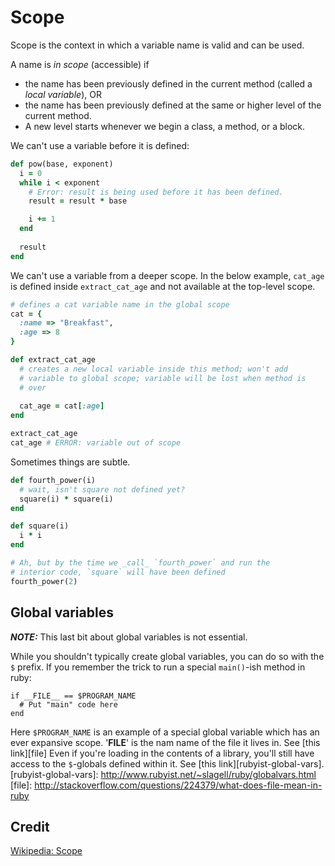 # Scope

Scope is the context in which a variable name is valid and can be
used.

A name is *in scope* (accessible) if

- the name has been previously defined in the current method (called a
  *local variable*), OR
- the name has been previously defined at the same or higher level of
  the current method.
- A new level starts whenever we begin a class, a method, or a block.

We can't use a variable before it is defined:

```ruby
def pow(base, exponent)
  i = 0
  while i < exponent
    # Error: result is being used before it has been defined.
    result = result * base

    i += 1
  end
  
  result
end
```

We can't use a variable from a deeper scope. In the below example,
`cat_age` is defined inside `extract_cat_age` and not available at the
top-level scope.

```ruby
# defines a cat variable name in the global scope
cat = {
  :name => "Breakfast",
  :age => 8
}

def extract_cat_age
  # creates a new local variable inside this method; won't add
  # variable to global scope; variable will be lost when method is
  # over
  
  cat_age = cat[:age]
end

extract_cat_age
cat_age # ERROR: variable out of scope
```

Sometimes things are subtle. 

```ruby
def fourth_power(i)
  # wait, isn't square not defined yet?
  square(i) * square(i)
end

def square(i)
  i * i
end

# Ah, but by the time we _call_ `fourth_power` and run the
# interior code, `square` will have been defined
fourth_power(2)
```

## Global variables
***NOTE:*** This last bit about global variables is not essential.

While you shouldn't typically create global variables, you can do so with the `$` prefix.
If you remember the trick to run a special `main()`-ish method in ruby: 

```
if __FILE__ == $PROGRAM_NAME
  # Put "main" code here
end
```
Here `$PROGRAM_NAME` is an example of a special global variable which has an ever expansive scope. '__FILE__' is the nam
name of the file it lives in.  See [this link][file]
Even if you're loading in the contents of a library, you'll still have access to the `$`-globals defined within it.
See [this link][rubyist-global-vars].  
[rubyist-global-vars]: http://www.rubyist.net/~slagell/ruby/globalvars.html
[file]: http://stackoverflow.com/questions/224379/what-does-file-mean-in-ruby

## Credit

[Wikipedia: Scope][wiki-scope]

[wiki-scope]: http://en.wikipedia.org/wiki/Scope_(computer_science)

